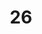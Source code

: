 ---
title: "26"
imageurl: "https://imgs1.thamizhnation.org/assets/26.webp"
dwnurl: "https://imgs1.thamizhnation.org/img/26.jpg"
tags: ['thalaivar']
---